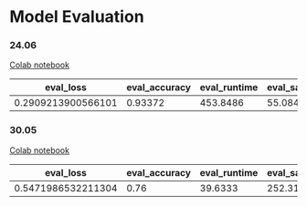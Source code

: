 # Model Evaluation

### 24.06

<a target="_blank" href="https://colab.research.google.com/drive/1Bk9wxsWSZ9WiEDpG5rXJ3CyWgRsAJIkj?hl=de#scrollTo=fmzXIXn9OD8k">Colab notebook</a>

| eval_loss          | eval_accuracy | eval_runtime | eval_samples_per_second | eval_steps_per_second | epoch |
| ------------------ | ------------- | ------------ | ----------------------- | --------------------- | ----- |
| 0.2909213900566101 | 0.93372       | 453.8486     | 55.084                  | 0.862                 | 3.0   |

### 30.05

<a target="_blank" href="https://colab.research.google.com/drive/1aEFThcT0gCz3UU1ZEjgvKkAEZ-bO1E_Y">Colab notebook</a>

| eval_loss          | eval_accuracy | eval_runtime | eval_samples_per_second | eval_steps_per_second | epoch |
| ------------------ | ------------- | ------------ | ----------------------- | --------------------- | ----- |
| 0.5471986532211304 | 0.76          | 39.6333      | 252.313                 | 63.078                | 2.0   |
